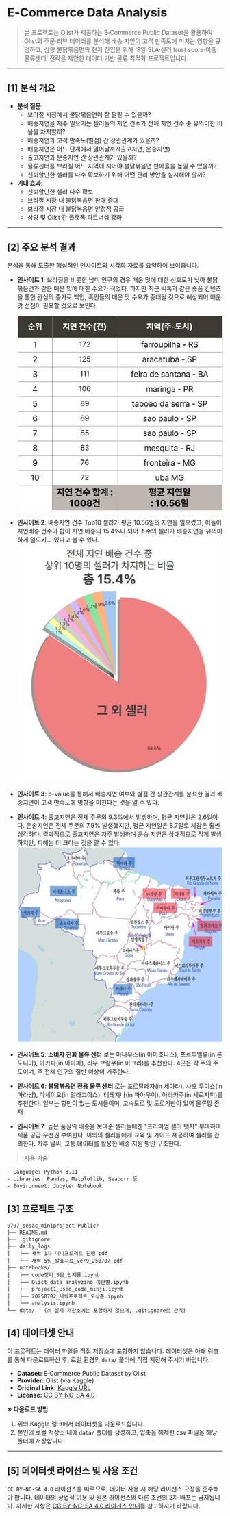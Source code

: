 # E‑Commerce Data Analysis

> 본 프로젝트는 Olist가 제공하는 E‑Commerce Public Dataset을 활용하여 Olist의 주문·리뷰 데이터를 분석해 배송 지연이 고객 만족도에 미치는 영향을 규명하고, 삼양 불닭볶음면의 현지 진입을 위해 ‘3일 SLA·셀러 trust score·이중 물류센터’ 전략을 제안한 데이터 기반 물류 최적화 프로젝트입니다.
> 

---

## [1] 분석 개요

- **분석 질문**: 
    - 브라질 시장에서 불닭볶음면이 잘 팔릴 수 있을까?
    - 배송지연을 자주 일으키는 셀러들의 지연 건수가 전체 지연 건수 중 유의미한 비율을 차지할까?
    - 배송지연과 고객 만족도(별점) 간 상관관계가 있을까?
    - 배송지연은 어느 단계에서 일어날까?(출고지연, 운송지연)
    - 출고지연과 운송지연 간 상관관계가 있을까?
    - 물류센터를 브라질 어느 지역에 지어야 불닭볶음면 판매율을 높일 수 있을까?
    - 신뢰할만한 셀러를 다수 확보하기 위해 어떤 관리 방안을 실시해야 할까?
- **기대 효과**: 
    - 신뢰할만한 셀러 다수 확보
    - 브라질 시장 내 불닭볶음면 판매 증대
    - 브라질 시장 내 불닭볶음면 안정적 공급
    - 삼양 및 Olist 간 플랫폼 파트너십 강화

---

## [2] 주요 분석 결과

분석을 통해 도출한 핵심적인 인사이트와 시각화 자료를 요약하여 보여줍니다.

- **인사이트 1**: 브라질을 비롯한 남미 인구의 경우 매운 맛에 대한 선호도가 낮아 불닭볶음면과 같은 매운 맛에 대한 수요가 적었다. 하지만 최근 틱톡과 같은 숏폼 컨텐츠을 통한 관심의 증가로 백인, 흑인들의 매운 맛 수요가 증대될 것으로 예상되어 매운맛 선점이 필요할 것으로 보인다. 
  
  
    ![](./img/그림02.jpg)

- **인사이트 2**:  배송지연 건수 Top10 셀러가 평균 10.56일의 지연을 일으켰고, 이들이 지연배송 건수의 합이 지연 배송의 15.4%나 되어 소수의 셀러가 배송지연을 유의미하게 일으키고 있다고 볼 수 있다.
  ![](./img/그림03.jpg)
- **인사이트 3**:  p-value를 통해서 배송지연 여부와 별점 간 상관관계를 분석한 결과 배송지연이 고객 만족도에 영향을 미친다는 것을 알 수 있다.
- **인사이트 4**:  출고지연은 전체 주문의 9.3%에서 발생하며, 평균 지연일은 2.6일이다. 운송지연은 전체 주문의 7.9% 발생했지만, 평균 지연일은 8.7일로 체감은 훨씬 심각하다. 결과적으로 출고지연은 자주 발생하며 운송 지연은 상대적으로 적게 발생하지만, 피해는 더 크다는 것을 알 수 있다.
  ![](./img/그림04.jpg)
- **인사이트 5**: **소비자 친화 물류 센터** 로는 마나우스(in 아마조나스), 포르투벨류(in 론도니아), 마카파(in 아마파), 리우 브랑쿠(in 아크리)를 추천한다. 
4곳은 각 주의 주도이며, 주 전체 인구의 절반 이상이 거주한다.
- **인사이트 6**: **불닭볶음면 전용 물류 센터** 로는 포르탈레자(in 세아라), 사오 루이스(in 마라냥), 마세이오(in 알라고아스), 테레지나(in 파아우이), 아라카주(in 세르지피)를 추천한다. 일부는 항만이 있는 도시들이며, 고속도로 및 도로기반이 있어 물류망 존재
- **인사이트 7**: 높은 품질의 배송을 보여준 셀러들에겐 "프리미엄 셀러 뱃지" 부여하여 제품 공급 우선권 부여한다. 이외의 셀러들에게 교육 및 가이드 제공하여 셀러를 관리한다. 차후 날씨, 교통 데이터를 활용한 배송 지원 방안 구축한다.


> 사용 기술
> 

```
- Language: Python 3.11
- Libraries: Pandas, Matplotlib, Seaborn 등
- Environment: Jupyter Notebook
```

## [3] 프로젝트 구조

```
0707_sesac_miniproject-Public/
├── README.md
├── .gitignore
├── daily_logs
│   ├── 새싹 1차 미니프로젝트 진행.pdf
│   └── 새싹 5팀_발표자료_ver9_250707.pdf
├── notebooks/
│   ├── code정리_5팀_안재룡.ipynb
│   ├── Olist_data_analyzing_이한별.ipynb
│   ├── project1_used_code_minji.ipynb
│   ├── 20250702_새싹프로젝트_오상준.ipynb
│   └── analysis.ipynb
└── data/   (※ 실제 저장소에는 포함하지 않으며, .gitignore로 관리)
```

## [4] 데이터셋 안내

이 프로젝트는 데이터 파일을 직접 저장소에 포함하지 않습니다.
데이터셋은 아래 링크를 통해 다운로드하신 후, 로컬 환경의 `data/` 폴더에 직접 저장해 주시기 바랍니다.

- **Dataset:** E‑Commerce Public Dataset by Olist
- **Provider:** Olist (via Kaggle)
- **Original Link:** [Kaggle URL](https://www.kaggle.com/datasets/olistbr/brazilian-ecommerce)
- **License:** [CC BY-NC-SA 4.0](https://creativecommons.org/licenses/by-nc-sa/4.0/)

**※ 다운로드 방법**

1. 위의 Kaggle 링크에서 데이터셋을 다운로드합니다.
2. 본인의 로컬 저장소 내에 `data/` 폴더를 생성하고, 압축을 해제한 csv 파일을 해당 폴더에 저장합니다.

---

## [5] 데이터셋 라이선스 및 사용 조건

`CC BY-NC-SA 4.0` 라이선스를 따르므로, 데이터 사용 시 해당 라이선스 규정을 준수해야 합니다. 데이터의 상업적 이용 및 원본 라이선스와 다른 조건의 2차 배포는 금지됩니다.
자세한 사항은 [CC BY-NC-SA 4.0 라이선스 안내](https://creativecommons.org/licenses/by-nc-sa/4.0/)를 참고하시기 바랍니다.